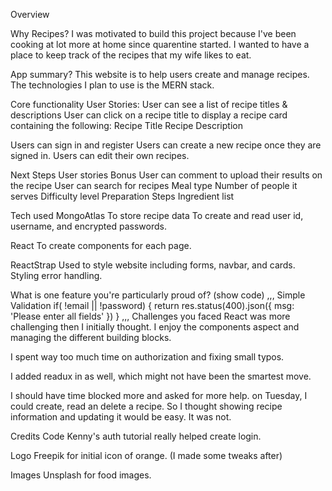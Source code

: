 Overview

Why Recipes?
I was motivated to build this project because I've been cooking at lot more at home since quarentine started. I wanted to have a place to keep track of the recipes that my wife likes to eat.

App summary?
This website is to help users create and manage recipes. The technologies I plan to use is the MERN stack.

Core functionality
User Stories:
User can see a list of recipe titles & descriptions 
User can click on a recipe title to display a recipe card
containing the following:
Recipe Title
Recipe Description

Users can sign in and register
Users can create a new recipe once they are signed in.
Users can edit their own recipes.

Next Steps
User stories Bonus
User can comment to upload their results on the recipe
User can search for recipes
Meal type
Number of people it serves
Difficulty level
Preparation Steps
Ingredient list

Tech used
MongoAtlas
  To store recipe data
  To create and read user id, username, and encrypted passwords.

React
  To create components for each page.

ReactStrap
  Used to style website including forms, navbar, and cards.
  Styling error handling.

What is one feature you're particularly proud of? (show code)
,,,
Simple Validation
  if( !email || !password) {
    return res.status(400).json({ msg: 'Please enter all fields' })
  }
,,,
Challenges you faced
  React was more challenging then I initially thought. I enjoy the components aspect and managing the different building blocks.

  I spent way too much time on authorization and fixing small typos.

  I added readux in as well, which might not have been the smartest move.

  I should have time blocked more and asked for more help. on Tuesday, I could create, read an delete a recipe. So I thought showing recipe information and updating it would be easy. It was not.

Credits
Code
  Kenny's auth tutorial really helped create login.

Logo
  Freepik for initial icon of orange. (I made some tweaks after)

Images
  Unsplash for food images.

